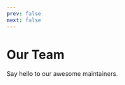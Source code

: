 ```yaml
---
prev: false
next: false
---
```


<script setup>
import { VPTeamMembers } from 'vitepress/theme'

const members = [
  {
    avatar: 'https://www.github.com/baumannzone.png',
    name: 'Jorge Baumann',
    title: 'Maintainer',
    links: [
      { icon: 'github', link: 'https://github.com/baumannzone' },
      { icon: 'twitter', link: 'https://twitter.com/baumannzone' }
    ]
  },
  {
    avatar: 'https://github.com/eduvilla97.png',
    name: 'Eduardo Villaverde',
    title: 'Maintainer',
    links: [
      { icon: 'github', link: 'https://github.com/eduvilla97' },
    ]
  },
  {
    avatar: 'https://www.github.com/ArshiaSaleem98.png',
    name: 'Arshia Saleem',
    title: 'Maintainer',
    links: [
      { icon: 'github', link: 'https://github.com/ArshiaSaleem98' },
    ]
  },
]
</script>

# Our Team

Say hello to our awesome maintainers.

<VPTeamMembers size="small" :members="members" />
